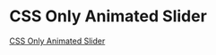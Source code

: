 # CSS Only Animated Slider

[CSS Only Animated Slider](https://www.youtube.com/watch?v=7-Z42fZ_zag&ab_channel=OnlineTutorials)